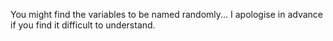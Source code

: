 You might find the variables to be named randomly... I apologise in advance if you find it difficult to understand.
